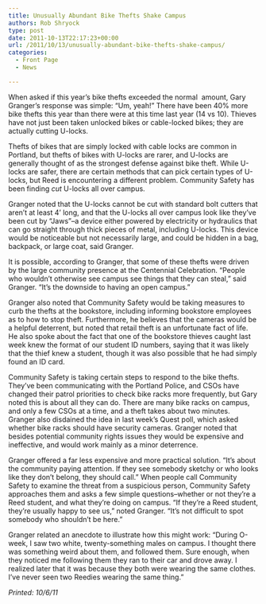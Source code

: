 ```yaml
---
title: Unusually Abundant Bike Thefts Shake Campus
authors: Rob Shryock
type: post
date: 2011-10-13T22:17:23+00:00
url: /2011/10/13/unusually-abundant-bike-thefts-shake-campus/
categories:
  - Front Page
  - News

---
```

When asked if this year&#8217;s bike thefts exceeded the normal  amount, Gary Granger&#8217;s response was simple: “Um, yeah!” There have been 40% more bike thefts this year than there were at this time last year (14 vs 10). Thieves have not just been taken unlocked bikes or cable-locked bikes; they are actually cutting U-locks.

Thefts of bikes that are simply locked with cable locks are common in Portland, but thefts of bikes with U-locks are rarer, and U-locks are generally thought of as the strongest defense against bike theft. While U-locks are safer, there are certain methods that can pick certain types of U-locks, but Reed is encountering a different problem. Community Safety has been finding _cut_ U-locks all over campus.

Granger noted that the U-locks cannot be cut with standard bolt cutters that aren’t at least 4’ long, and that the U-locks all over campus look like they&#8217;ve been cut by “Jaws”–a device either powered by electricity or hydraulics that can go straight through thick pieces of metal, including U-locks. This device would be noticeable but not necessarily large, and could be hidden in a bag, backpack, or large coat, said Granger.

It is possible, according to Granger, that some of these thefts were driven by the large community presence at the Centennial Celebration. “People who wouldn&#8217;t otherwise see campus see things that they can steal,” said Granger. “It&#8217;s the downside to having an open campus.”

Granger also noted that Community Safety would be taking measures to curb the thefts at the bookstore, including informing bookstore employees as to how to stop theft. Furthermore, he believes that the cameras would be a helpful deterrent, but noted that retail theft is an unfortunate fact of life. He also spoke about the fact that one of the bookstore thieves caught last week knew the format of our student ID numbers, saying that it was likely that the thief knew a student, though it was also possible that he had simply found an ID card.
  
Community Safety is taking certain steps to respond to the bike thefts. They&#8217;ve been communicating with the Portland Police, and CSOs have changed their patrol priorities to check bike racks more frequently, but Gary noted this is about all they can do. There are many bike racks on campus, and only a few CSOs at a time, and a theft takes about two minutes. Granger also disdained the idea in last week&#8217;s Quest poll, which asked whether bike racks should have security cameras. Granger noted that besides potential community rights issues they would be expensive and ineffective, and would work mainly as a minor deterrence.

Granger offered a far less expensive and more practical solution. “It&#8217;s about the community paying attention. If they see somebody sketchy or who looks like they don&#8217;t belong, they should call.” When people call Community Safety to examine the threat from a suspicious person, Community Safety approaches them and asks a few simple questions–whether or not they&#8217;re a Reed student, and what they&#8217;re doing on campus. “If they&#8217;re a Reed student, they&#8217;re usually happy to see us,” noted Granger. “It&#8217;s not difficult to spot somebody who shouldn&#8217;t be here.”

Granger related an anecdote to illustrate how this might work: “During O-week, I saw two white, twenty-something males on campus. I thought there was something weird about them, and followed them. Sure enough, when they noticed me following them they ran to their car and drove away. I realized later that it was because they both were wearing the same clothes. I&#8217;ve never seen two Reedies wearing the same thing.”

_Printed: 10/6/11_